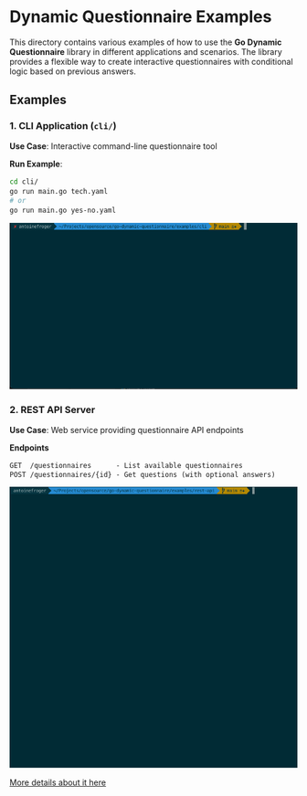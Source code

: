 # Dynamic Questionnaire Examples

This directory contains various examples of how to use the **Go Dynamic Questionnaire** library in different applications and scenarios.
The library provides a flexible way to create interactive questionnaires with conditional logic based on previous answers.

## Examples

### 1. CLI Application (`cli/`)

**Use Case**: Interactive command-line questionnaire tool

**Run Example**:

```bash
cd cli/
go run main.go tech.yaml
# or
go run main.go yes-no.yaml
```

![Demo](cli/demo.gif)

### 2. REST API Server

**Use Case**: Web service providing questionnaire API endpoints

**Endpoints**

```
GET  /questionnaires      - List available questionnaires
POST /questionnaires/{id} - Get questions (with optional answers)
```

![Demo](rest-api/demo.gif)

[More details about it here](./rest-api/README.md)

